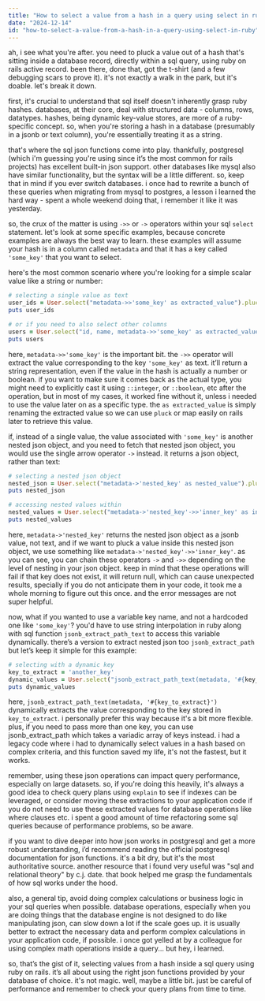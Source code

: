 ```yaml
---
title: "How to select a value from a hash in a query using select in ruby?"
date: "2024-12-14"
id: "how-to-select-a-value-from-a-hash-in-a-query-using-select-in-ruby"
---
```


ah, i see what you're after. you need to pluck a value out of a hash that's sitting inside a database record, directly within a sql query, using ruby on rails active record. been there, done that, got the t-shirt (and a few debugging scars to prove it). it's not exactly a walk in the park, but it's doable. let's break it down.

first, it's crucial to understand that sql itself doesn't inherently grasp ruby hashes. databases, at their core, deal with structured data - columns, rows, datatypes. hashes, being dynamic key-value stores, are more of a ruby-specific concept. so, when you're storing a hash in a database (presumably in a jsonb or text column), you're essentially treating it as a string.

that's where the sql json functions come into play. thankfully, postgresql (which i'm guessing you're using since it’s the most common for rails projects) has excellent built-in json support. other databases like mysql also have similar functionality, but the syntax will be a little different. so, keep that in mind if you ever switch databases. i once had to rewrite a bunch of these queries when migrating from mysql to postgres, a lesson i learned the hard way - spent a whole weekend doing that, i remember it like it was yesterday.

so, the crux of the matter is using `->>` or `->` operators within your sql `select` statement. let's look at some specific examples, because concrete examples are always the best way to learn. these examples will assume your hash is in a column called `metadata` and that it has a key called `'some_key'` that you want to select.

here's the most common scenario where you're looking for a simple scalar value like a string or number:

```ruby
# selecting a single value as text
user_ids = User.select("metadata->>'some_key' as extracted_value").pluck(:extracted_value)
puts user_ids

# or if you need to also select other columns
users = User.select("id, name, metadata->>'some_key' as extracted_value").map { |user| { id: user.id, name: user.name, value: user.extracted_value } }
puts users
```

here, `metadata->>'some_key'` is the important bit. the `->>` operator will extract the value corresponding to the key `'some_key'` as text. it’ll return a string representation, even if the value in the hash is actually a number or boolean. if you want to make sure it comes back as the actual type, you might need to explicitly cast it using `::integer`, or `::boolean`, etc after the operation, but in most of my cases, it worked fine without it, unless i needed to use the value later on as a specific type. the `as extracted_value` is simply renaming the extracted value so we can use `pluck` or map easily on rails later to retrieve this value.

if, instead of a single value, the value associated with `'some_key'` is another nested json object, and you need to fetch that nested json object, you would use the single arrow operator `->` instead. it returns a json object, rather than text:

```ruby
# selecting a nested json object
nested_json = User.select("metadata->'nested_key' as nested_value").pluck(:nested_value)
puts nested_json

# accessing nested values within
nested_values = User.select("metadata->'nested_key'->>'inner_key' as inner_value").pluck(:inner_value)
puts nested_values
```

here, `metadata->'nested_key'` returns the nested json object as a jsonb value, not text, and if we want to pluck a value inside this nested json object, we use something like `metadata->'nested_key'->>'inner_key'`. as you can see, you can chain these operators `->` and `->>` depending on the level of nesting in your json object. keep in mind that these operations will fail if that key does not exist, it will return null, which can cause unexpected results, specially if you do not anticipate them in your code, it took me a whole morning to figure out this once. and the error messages are not super helpful.

now, what if you wanted to use a variable key name, and not a hardcoded one like `'some_key'`? you'd have to use string interpolation in ruby along with sql function `jsonb_extract_path_text` to access this variable dynamically. there’s a version to extract nested json too `jsonb_extract_path` but let’s keep it simple for this example:

```ruby
# selecting with a dynamic key
key_to_extract = 'another_key'
dynamic_values = User.select("jsonb_extract_path_text(metadata, '#{key_to_extract}') as extracted_value").pluck(:extracted_value)
puts dynamic_values
```

here, `jsonb_extract_path_text(metadata, '#{key_to_extract}')` dynamically extracts the value corresponding to the key stored in `key_to_extract`. i personally prefer this way because it's a bit more flexible. plus, if you need to pass more than one key, you can use jsonb_extract_path which takes a variadic array of keys instead. i had a legacy code where i had to dynamically select values in a hash based on complex criteria, and this function saved my life, it's not the fastest, but it works.

remember, using these json operations can impact query performance, especially on large datasets. so, if you're doing this heavily, it's always a good idea to check query plans using `explain` to see if indexes can be leveraged, or consider moving these extractions to your application code if you do not need to use these extracted values for database operations like where clauses etc. i spent a good amount of time refactoring some sql queries because of performance problems, so be aware.

if you want to dive deeper into how json works in postgresql and get a more robust understanding, i’d recommend reading the official postgresql documentation for json functions. it's a bit dry, but it's the most authoritative source. another resource that i found very useful was "sql and relational theory" by c.j. date. that book helped me grasp the fundamentals of how sql works under the hood.

also, a general tip, avoid doing complex calculations or business logic in your sql queries when possible. database operations, especially when you are doing things that the database engine is not designed to do like manipulating json, can slow down a lot if the scale goes up. it is usually better to extract the necessary data and perform complex calculations in your application code, if possible. i once got yelled at by a colleague for using complex math operations inside a query... but hey, i learned.

so, that’s the gist of it, selecting values from a hash inside a sql query using ruby on rails. it’s all about using the right json functions provided by your database of choice. it's not magic. well, maybe a little bit. just be careful of performance and remember to check your query plans from time to time.
